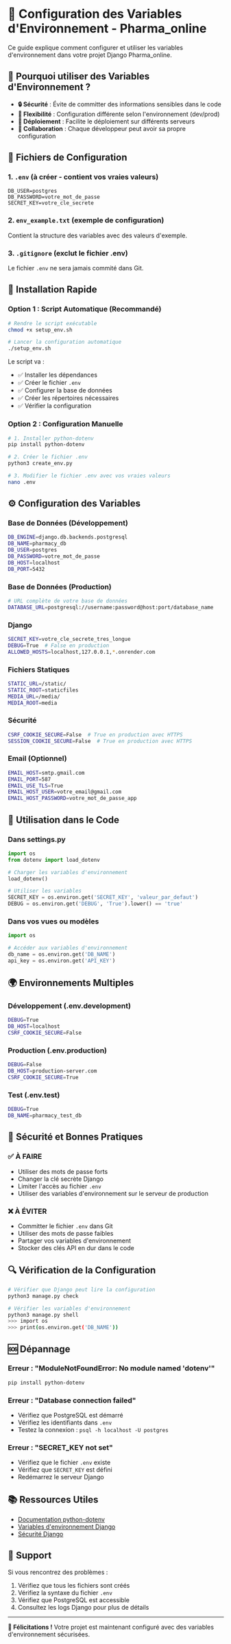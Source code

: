 # 🔐 Configuration des Variables d'Environnement - Pharma_online

Ce guide explique comment configurer et utiliser les variables d'environnement dans votre projet Django Pharma_online.

## 🎯 **Pourquoi utiliser des Variables d'Environnement ?**

- **🔒 Sécurité** : Évite de committer des informations sensibles dans le code
- **🔄 Flexibilité** : Configuration différente selon l'environnement (dev/prod)
- **🚀 Déploiement** : Facilite le déploiement sur différents serveurs
- **👥 Collaboration** : Chaque développeur peut avoir sa propre configuration

## 📁 **Fichiers de Configuration**

### 1. **`.env`** (à créer - contient vos vraies valeurs)
```
DB_USER=postgres
DB_PASSWORD=votre_mot_de_passe
SECRET_KEY=votre_cle_secrete
```

### 2. **`env_example.txt`** (exemple de configuration)
Contient la structure des variables avec des valeurs d'exemple.

### 3. **`.gitignore`** (exclut le fichier .env)
Le fichier `.env` ne sera jamais commité dans Git.

## 🚀 **Installation Rapide**

### **Option 1 : Script Automatique (Recommandé)**

```bash
# Rendre le script exécutable
chmod +x setup_env.sh

# Lancer la configuration automatique
./setup_env.sh
```

Le script va :
- ✅ Installer les dépendances
- ✅ Créer le fichier `.env`
- ✅ Configurer la base de données
- ✅ Créer les répertoires nécessaires
- ✅ Vérifier la configuration

### **Option 2 : Configuration Manuelle**

```bash
# 1. Installer python-dotenv
pip install python-dotenv

# 2. Créer le fichier .env
python3 create_env.py

# 3. Modifier le fichier .env avec vos vraies valeurs
nano .env
```

## ⚙️ **Configuration des Variables**

### **Base de Données (Développement)**
```bash
DB_ENGINE=django.db.backends.postgresql
DB_NAME=pharmacy_db
DB_USER=postgres
DB_PASSWORD=votre_mot_de_passe
DB_HOST=localhost
DB_PORT=5432
```

### **Base de Données (Production)**
```bash
# URL complète de votre base de données
DATABASE_URL=postgresql://username:password@host:port/database_name
```

### **Django**
```bash
SECRET_KEY=votre_cle_secrete_tres_longue
DEBUG=True  # False en production
ALLOWED_HOSTS=localhost,127.0.0.1,*.onrender.com
```

### **Fichiers Statiques**
```bash
STATIC_URL=/static/
STATIC_ROOT=staticfiles
MEDIA_URL=/media/
MEDIA_ROOT=media
```

### **Sécurité**
```bash
CSRF_COOKIE_SECURE=False  # True en production avec HTTPS
SESSION_COOKIE_SECURE=False  # True en production avec HTTPS
```

### **Email (Optionnel)**
```bash
EMAIL_HOST=smtp.gmail.com
EMAIL_PORT=587
EMAIL_USE_TLS=True
EMAIL_HOST_USER=votre_email@gmail.com
EMAIL_HOST_PASSWORD=votre_mot_de_passe_app
```

## 🔧 **Utilisation dans le Code**

### **Dans settings.py**
```python
import os
from dotenv import load_dotenv

# Charger les variables d'environnement
load_dotenv()

# Utiliser les variables
SECRET_KEY = os.environ.get('SECRET_KEY', 'valeur_par_defaut')
DEBUG = os.environ.get('DEBUG', 'True').lower() == 'true'
```

### **Dans vos vues ou modèles**
```python
import os

# Accéder aux variables d'environnement
db_name = os.environ.get('DB_NAME')
api_key = os.environ.get('API_KEY')
```

## 🌍 **Environnements Multiples**

### **Développement (.env.development)**
```bash
DEBUG=True
DB_HOST=localhost
CSRF_COOKIE_SECURE=False
```

### **Production (.env.production)**
```bash
DEBUG=False
DB_HOST=production-server.com
CSRF_COOKIE_SECURE=True
```

### **Test (.env.test)**
```bash
DEBUG=True
DB_NAME=pharmacy_test_db
```

## 🚨 **Sécurité et Bonnes Pratiques**

### **✅ À FAIRE**
- Utiliser des mots de passe forts
- Changer la clé secrète Django
- Limiter l'accès au fichier `.env`
- Utiliser des variables d'environnement sur le serveur de production

### **❌ À ÉVITER**
- Committer le fichier `.env` dans Git
- Utiliser des mots de passe faibles
- Partager vos variables d'environnement
- Stocker des clés API en dur dans le code

## 🔍 **Vérification de la Configuration**

```bash
# Vérifier que Django peut lire la configuration
python3 manage.py check

# Vérifier les variables d'environnement
python3 manage.py shell
>>> import os
>>> print(os.environ.get('DB_NAME'))
```

## 🆘 **Dépannage**

### **Erreur : "ModuleNotFoundError: No module named 'dotenv'"**
```bash
pip install python-dotenv
```

### **Erreur : "Database connection failed"**
- Vérifiez que PostgreSQL est démarré
- Vérifiez les identifiants dans `.env`
- Testez la connexion : `psql -h localhost -U postgres`

### **Erreur : "SECRET_KEY not set"**
- Vérifiez que le fichier `.env` existe
- Vérifiez que `SECRET_KEY` est défini
- Redémarrez le serveur Django

## 📚 **Ressources Utiles**

- [Documentation python-dotenv](https://github.com/theskumar/python-dotenv)
- [Variables d'environnement Django](https://docs.djangoproject.com/en/stable/topics/settings/)
- [Sécurité Django](https://docs.djangoproject.com/en/stable/topics/security/)

## 🤝 **Support**

Si vous rencontrez des problèmes :
1. Vérifiez que tous les fichiers sont créés
2. Vérifiez la syntaxe du fichier `.env`
3. Vérifiez que PostgreSQL est accessible
4. Consultez les logs Django pour plus de détails

---

**🎉 Félicitations !** Votre projet est maintenant configuré avec des variables d'environnement sécurisées.
